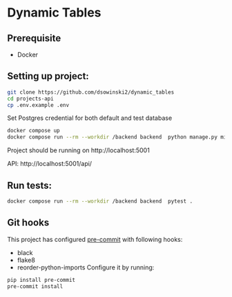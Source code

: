 
# Dynamic Tables

## Prerequisite
- Docker

## Setting up project:

```bash
git clone https://github.com/dsowinski2/dynamic_tables
cd projects-api
cp .env.example .env
```
Set Postgres credential for both default and test database

```bash
docker compose up
docker compose run --rm --workdir /backend backend  python manage.py migrate
```
Project should be running on http://localhost:5001

API: http://localhost:5001/api/

## Run tests:

```bash
docker compose run --rm --workdir /backend backend  pytest .
```


## Git hooks
This project has configured [pre-commit](https://pre-commit.com/) with following hooks:
* black
* flake8
* reorder-python-imports
Configure it by running:
```bash
pip install pre-commit
pre-commit install
```

 